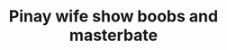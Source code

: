 ---
layout: post
title: Pinay wife show boobs and masterbate
duration: '02:27'
view: 113
rate: 2
video: 'https://flashservice.xvideos.com/embedframe/26065555'
category: 
 - amateur
 - beautiful
 - curvy
 - pinay
 - pov
 - wife
tags: 
 - gorgeous
 - show
 - webcam
priority: 0.9
changefreq: daily
---